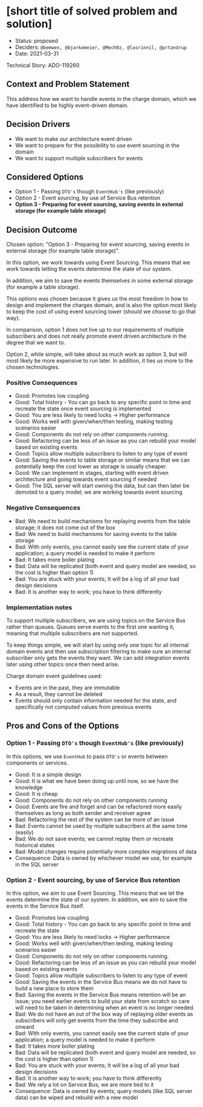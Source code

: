 # [short title of solved problem and solution]

* Status: proposed
* Deciders: `@bemwen, @bjarkemeier, @Mech0z, @lasrinnil, @prtandrup`
* Date: 2021-03-31

Technical Story: ADO-119260

## Context and Problem Statement

This address how we want to handle events in the charge domain, which we have identified to be highly event-driven domain.

## Decision Drivers

* We want to make our architecture event driven
* We want to prepare for the possibility to use event sourcing in the domain
* We want to support multiple subscribers for events

## Considered Options

* Option 1 - Passing `DTO's` though `EventHub's` (like previously)
* Option 2 - Event sourcing, by use of Service Bus retention
* __Option 3 - Preparing for event sourcing, saving events in external storage (for example table storage)__

## Decision Outcome

Chosen option: "Option 3 - Preparing for event sourcing, saving events in external storage (for example table storage)".

In this option, we work towards using Event Sourcing. This means that we work towards letting the events determine the state of our system.

In addition, we aim to save the events themselves in some external storage (for example a table storage).

This options was chosen because it gives us the most freedom in how to design and implement the charges domain, and is also the option most likely to keep the cost of using event sourcing lower (should we choose to go that way).

In comparison, option 1 does not live up to our requirements of multiple subscribers and does not really promote event driven architecture in the degree that we want to.

Option 2, while simple, will take about as much work as option 3, but will most likely be more expensive to run later. In addition, it ties us more to the chosen technologies.

### Positive Consequences <!-- optional -->

* Good: Promotes low coupling
* Good: Total history - You can go back to any specific point in time and recreate the state once event sourcing is implemented
* Good: You are less likely to need locks -> Higher performance
* Good: Works well with given/when/then testing, making testing scenarios easier
* Good: Components do not rely on other components running.
* Good: Refactoring can be less of an issue as you can rebuild your model based on existing events
* Good: Topics allow multiple subscribers to listen to any type of event
* Good: Saving the events to table storage or similar means that we can potentially keep the cost lower as storage is usually cheaper.
* Good: We can implement in stages, starting with event driven architecture and going towards event sourcing if needed
* Good: The SQL server will start owning the data, but can then later be demoted to a query model; we are working towards event sourcing

### Negative Consequences <!-- optional -->

* Bad: We need to build mechanisms for replaying events from the table storage; it does not come out of the box
* Bad: We need to build mechanisms for saving events to the table storage
* Bad: With only events, you cannot easily see the current state of your application; a query model is needed to make it perform
* Bad: It takes more boiler plating
* Bad: Data will be replicated (both event and query model are needed, so the cost is higher than option 1)
* Bad: You are stuck with your events; It will be a log of all your bad design decisions
* Bad: It is another way to work; you have to think differently

### Implementation notes

To support multiple subscribers, we are using topics on the Service Bus rather than queues. Queues serve events to the first one wanting it, meaning that multiple subscribers are not supported.

To keep things simple, we will start by using only one topic for all internal domain events and then use subscription filtering to make sure an internal subscriber only gets the events they want. We can add integration events later using other topics once then need arise.

Charge domain event guidelines used:

* Events are in the past, they are immutable
* As a result, they cannot be deleted
* Events should only contain information needed for the state, and specifically not computed values from previous events

## Pros and Cons of the Options <!-- optional -->

### Option 1 - Passing `DTO's` though `EventHub's` (like previously)

In this options, we use `EventHub` to pass `DTO's` or events between components or services.

* Good: It is a simple design
* Good: It is what we have been doing up until now, so we have the knowledge
* Good: It is cheap
* Good: Components do not rely on other components running
* Good: Events are fire and forget and can be refactored more easily themselves as long as both sender and receiver agree
* Bad: Refactoring the rest of the system can be more of an issue
* Bad: Events cannot be used by multiple subscribers at the same time (easily)
* Bad: We do not save events; we cannot replay them or recreate historical states
* Bad: Model changes require potentially more complex migrations of data
* Consequence: Data is owned by whichever model we use, for example in the SQL server

### Option 2 - Event sourcing, by use of Service Bus retention

In this option, we aim to use Event Sourcing. This means that we let the events determine the state of our system.
In addition, we aim to save the events in the Service Bus itself.

* Good: Promotes low coupling
* Good: Total history - You can go back to any specific point in time and recreate the state
* Good: You are less likely to need locks -> Higher performance
* Good: Works well with given/when/then testing, making testing scenarios easier
* Good: Components do not rely on other components running.
* Good: Refactoring can be less of an issue as you can rebuild your model based on existing events
* Good: Topics allow multiple subscribers to listen to any type of event
* Good: Saving the events in the Service Bus means we do not have to build a new place to store them
* Bad: Saving the events in the Service Bus means retention will be an issue; you need earlier events to build your state from scratch so care will need to be taken in determining when an event is no longer needed.
* Bad: We do not have an out of the box way of replaying older events as subscribers will only get events from the time they subscribe and onward
* Bad: With only events, you cannot easily see the current state of your application; a query model is needed to make it perform
* Bad: It takes more boiler plating
* Bad: Data will be replicated (both event and query model are needed, so the cost is higher than option 1)
* Bad: You are stuck with your events; It will be a log of all your bad design decisions
* Bad: It is another way to work; you have to think differently
* Bad: We rely a lot on Service Bus; we are more tied to it
* Consequence: Data is owned by events; query models (like SQL server data) can be wiped and rebuild with a new model
